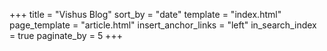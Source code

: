 +++
title = "Vishus Blog"
sort_by = "date"
template = "index.html"
page_template = "article.html"
insert_anchor_links = "left"
in_search_index = true
paginate_by = 5
+++
